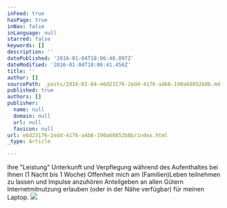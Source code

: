 ```yaml
---
inFeed: true
hasPage: true
inNav: false
inLanguage: null
starred: false
keywords: []
description: ''
datePublished: '2016-01-04T18:06:48.097Z'
dateModified: '2016-01-04T18:06:41.456Z'
title: ''
author: []
sourcePath: _posts/2016-01-04-e6d23176-2edd-4176-a4b6-190a68852b8b.md
published: true
authors: []
publisher:
  name: null
  domain: null
  url: null
  favicon: null
url: e6d23176-2edd-4176-a4b6-190a68852b8b/index.html
_type: Article

---
```

Ihre "Leistung" Unterkunft und Verpflegung während des Aufenthaltes bei Ihnen (1 Nacht bis 1 Woche) Offenheit mich am (Familien)Leben teilnehmen zu lassen und Impulse anzuhören Anteilgeben an allen Gütern Internetmitnutzung erlauben (oder in der Nähe verfügbar) für meinen Laptop.
![](https://the-grid-user-content.s3-us-west-2.amazonaws.com/3bd31a13-da1a-4db7-8648-ee454a13a198.jpg)